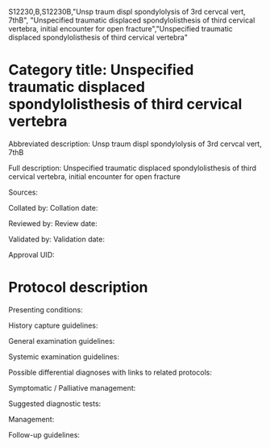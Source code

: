 S12230,B,S12230B,"Unsp traum displ spondylolysis of 3rd cervcal vert, 7thB", "Unspecified traumatic displaced spondylolisthesis of third cervical vertebra, initial encounter for open fracture","Unspecified traumatic displaced spondylolisthesis of third cervical vertebra"
# Category title: Unspecified traumatic displaced spondylolisthesis of third cervical vertebra

Abbreviated description: Unsp traum displ spondylolysis of 3rd cervcal vert, 7thB

Full description: Unspecified traumatic displaced spondylolisthesis of third cervical vertebra, initial encounter for open fracture

Sources:

Collated by:
Collation date:

Reviewed by:
Review date:

Validated by:
Validation date:

Approval UID:

# Protocol description

Presenting conditions:

History capture guidelines:

General examination guidelines:

Systemic examination guidelines:

Possible differential diagnoses with links to related protocols:

Symptomatic / Palliative management:

Suggested diagnostic tests:

Management:

Follow-up guidelines:
